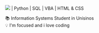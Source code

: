 <div>
 <img src="https://cdn.jsdelivr.net/gh/devicons/devicon@latest/icons/java/java-original-wordmark.svg" />
 | Python | SQL | VBA | HTML & CSS
</div>
 
  📚 Information Systems Student in Unisinos<br>
  💡 I'm focused and i love coding  

<!---
RafaelMainieri/RafaelMainieri is a ✨ special ✨ repository because its `README.md` (this file) appears on your GitHub profile.
You can click the Preview link to take a look at your changes.
--->
